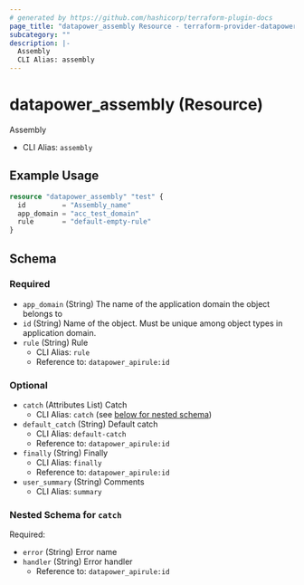 ```yaml
---
# generated by https://github.com/hashicorp/terraform-plugin-docs
page_title: "datapower_assembly Resource - terraform-provider-datapower"
subcategory: ""
description: |-
  Assembly
  CLI Alias: assembly
---
```


# datapower_assembly (Resource)

Assembly
  - CLI Alias: `assembly`

## Example Usage

```terraform
resource "datapower_assembly" "test" {
  id         = "Assembly_name"
  app_domain = "acc_test_domain"
  rule       = "default-empty-rule"
}
```

<!-- schema generated by tfplugindocs -->
## Schema

### Required

- `app_domain` (String) The name of the application domain the object belongs to
- `id` (String) Name of the object. Must be unique among object types in application domain.
- `rule` (String) Rule
  - CLI Alias: `rule`
  - Reference to: `datapower_apirule:id`

### Optional

- `catch` (Attributes List) Catch
  - CLI Alias: `catch` (see [below for nested schema](#nestedatt--catch))
- `default_catch` (String) Default catch
  - CLI Alias: `default-catch`
  - Reference to: `datapower_apirule:id`
- `finally` (String) Finally
  - CLI Alias: `finally`
  - Reference to: `datapower_apirule:id`
- `user_summary` (String) Comments
  - CLI Alias: `summary`

<a id="nestedatt--catch"></a>
### Nested Schema for `catch`

Required:

- `error` (String) Error name
- `handler` (String) Error handler
  - Reference to: `datapower_apirule:id`
